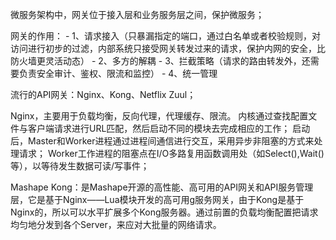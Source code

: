 微服务架构中，网关位于接入层和业务服务层之间，保护微服务；

网关的作用：
    - 1、请求接入（只暴漏指定的端口，通过白名单或者校验规则，对访问进行初步的过滤，内部系统只接受网关转发过来的请求，保护内网的安全，比防火墙更灵活动态）
    - 2、多方的解耦
    - 3、拦截策略（请求的路由转发外，还需要负责安全审计、鉴权、限流和监控）
    - 4、统一管理

流行的API网关：Nginx、Kong、Netflix Zuul；

Nginx，主要用于负载均衡，反向代理，代理缓存、限流。
内核通过查找配置文件与客户端请求进行URL匹配，然后启动不同的模块去完成相应的工作；
启动后，Master和Worker进程通过进程间通信进行交互，采用异步非阻塞的方式来处理请求；
Worker工作进程的阻塞点在I/O多路复用函数调用处（如Select(),Wait()等），以等待发生数据可读/写事件；

Mashape Kong：是Mashape开源的高性能、高可用的API网关和API服务管理层，它是基于Nginx——Lua模块开发的高可用g服务网关，由于Kong是基于Nginx的，所以可以水平扩展多个Kong服务器。通过前置的负载均衡配置把请求均匀地分发到各个Server，来应对大批量的网络请求。